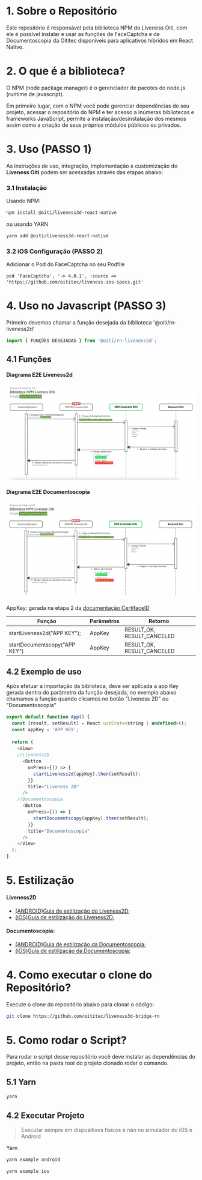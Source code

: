 # 1. Sobre o Repositório

Este repositório é responsável pela biblioteca NPM do Liveness Oiti, com ele é possível instalar e usar as funções de FaceCaptcha e de Documentoscopia da Oititec disponíveis para aplicativos híbridos em React Native.

# 2. O que é a biblioteca?

O NPM (node package manager) é o gerenciador de pacotes do node.js (runtime de javascript).

Em primeiro lugar, com o NPM você pode gerenciar dependências do seu projeto, acessar o repositório do NPM e ter acesso a inúmeras bibliotecas e frameworks JavaScript, permite a instalação/desinstalação dos mesmos assim como a criação de seus próprios módulos públicos ou privados.

# 3. Uso (PASSO 1)

As instruções de uso, integração, implementação e customização do **Liveness Oiti** podem ser acessadas através das etapas abaixo:

### 3.1 Instalação

Usando NPM:

```sh
npm install @oiti/liveness3d-react-native
```

ou usando YARN

```sh
yarn add @oiti/liveness3d-react-native
```

### 3.2 iOS Configuração (PASSO 2)

Adicionar o Pod do FaceCaptcha no seu Podfile

```pod
pod 'FaceCaptcha', '~> 4.0.1', :source => 'https://github.com/oititec/liveness-ios-specs.git'
```

# 4. Uso no Javascript (PASSO 3)

Primeiro devemos chamar a função desejada da biblioteca '@oiti/rn-liveness2d'

```js
import { FUNÇÕES DESEJADAS } from '@oiti/rn-liveness2d';
```

## 4.1 Funções

#### Diagrama E2E Liveness2d

![Funções](Documentation/assets/E2Eliveness2d.png)

#### Diagrama E2E Documentoscopia

![Funções](Documentation/assets/E2Edocumentscopy.png)

AppKey: gerada na etapa 2 da [documentação CertifaceID](https://certifaceid.readme.io/docs/integra%C3%A7%C3%A3o-atualizada 'Guia de Integração API v1.2')

| Função                        | Parâmetros | Retorno                    |
| ----------------------------- | ---------- | -------------------------- |
| startLiveness2d("APP KEY");   | AppKey     | RESULT_OK, RESULT_CANCELED |
| startDocumentscopy("APP KEY") | AppKey     | RESULT_OK, RESULT_CANCELED |

## 4.2 Exemplo de uso

Após efetuar a importação da biblioteca, deve ser aplicada a app Key gerada dentro do parãmetro da função desejada, no exemplo abaixo chamamos a função quando clicamos no botão "Liveness 2D" ou "Documentoscopia"

```js
export default function App() {
  const [result, setResult] = React.useState<string | undefined>();
  const appKey = 'APP KEY';

  return (
    <View>
    //Liveness2D
      <Button
        onPress={() => {
          startLiveness2d(appKey).then(setResult);
        }}
        title="Liveness 2D"
      />
    //Documentoscopia
      <Button
        onPress={() => {
          startDocumentscopy(appKey).then(setResult);
        }}
        title="Documentoscopia"
      />
    </View>
  );
}
```

# 5. Estilização

#### Liveness2D

- [(ANDROID)Guia de estilização do Liveness2D](Documentation/xmlCUSTOMIZATION.md.md);
- [(iOS)Guia de estilização do Liveness2D](Documentation/xmlCUSTOMIZATION.md.md);

#### Documentoscopia:

- [(ANDROID)Guia de estilização da Documentoscopia](Documentation/liveness3DThemeiOSCUSTOMIZATION.md);
- [(iOS)Guia de estilização da Documentoscopia](Documentation/liveness3DThemeiOSCUSTOMIZATION.md);

# 4. Como executar o clone do Repositório?

Execute o clone do repositório abaixo para clonar o código:

```sh
git clone https://github.com/oititec/liveness3d-bridge-rn
```

# 5. Como rodar o Script?

Para rodar o script desse repositório você deve instalar as dependências do projeto, então na pasta root do projeto clonado rodar o comando.

## 5.1 Yarn

```sh
yarn
```

## 4.2 Executar Projeto

> Executar sempre em dispositivos físicos e não no simulador do iOS e Android

Yarn

```sh
yarn example android
```

```sh
yarn example ios
```

